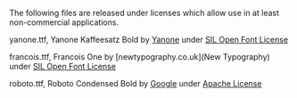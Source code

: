 The following files are released under licenses which allow use in at least non-commercial applications.

yanone.ttf, Yanone Kaffeesatz Bold by [Yanone](yanone.de) under [SIL Open Font License](http://scripts.sil.org/cms/scripts/page.php?item_id=OFL_web)

francois.ttf, Francois One by [newtypography.co.uk](New Typography) under [SIL Open Font License](http://scripts.sil.org/cms/scripts/page.php?item_id=OFL_web)

roboto.ttf, Roboto Condensed Bold by [Google](fonts.google.com) under [Apache License](https://raw.githubusercontent.com/google/roboto/master/LICENSE)

